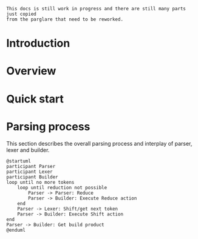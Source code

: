 ```admonish danger
This docs is still work in progress and there are still many parts just copied 
from the parglare that need to be reworked.

```

# Introduction

# Overview


# Quick start



# Parsing process

This section describes the overall parsing process and interplay of parser,
lexer and builder.

```plantuml
@startuml
participant Parser
participant Lexer
participant Builder
loop until no more tokens
    loop until reduction not possible
        Parser -> Parser: Reduce
        Parser -> Builder: Execute Reduce action
    end
    Parser -> Lexer: Shift/get next token
    Parser -> Builder: Execute Shift action
end
Parser -> Builder: Get build product
@enduml
```


